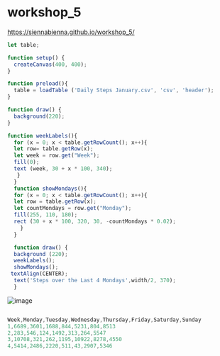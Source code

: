 # workshop_5

https://siennabienna.github.io/workshop_5/

```js
let table;

function setup() {
  createCanvas(400, 400);
}

function preload(){
  table = loadTable ('Daily Steps January.csv', 'csv', 'header');
}

function draw() {
  background(220);
}

function weekLabels(){ 
  for (x = 0; x < table.getRowCount(); x++){ 
  let row= table.getRow(x); 
  let week = row.get("Week"); 
  fill(0); 
  text (week, 30 + x * 100, 340); 
   } 
  } 
  function showMondays(){ 
  for (x = 0; x < table.getRowCount(); x++){ 
  let row = table.getRow(x); 
  let countMondays = row.get("Monday"); 
  fill(255, 110, 180); 
  rect (30 + x * 100, 320, 30, -countMondays * 0.02); 
    } 
  } 

  function draw() { 
  background (220); 
  weekLabels(); 
  showMondays();
 textAlign(CENTER);
  text('Steps over the Last 4 Mondays',width/2, 370);
  }
```

![image](https://github.com/user-attachments/assets/01ca3332-5702-4b44-8a3f-5a4a5aee60c6)


```js

Week,Monday,Tuesday,Wednesday,Thursday,Friday,Saturday,Sunday
1,6689,3601,1688,844,5231,804,8513
2,283,546,124,1492,313,264,5547
3,10708,321,262,1195,10922,8278,4550
4,5414,2486,2220,511,43,2907,5346

```
